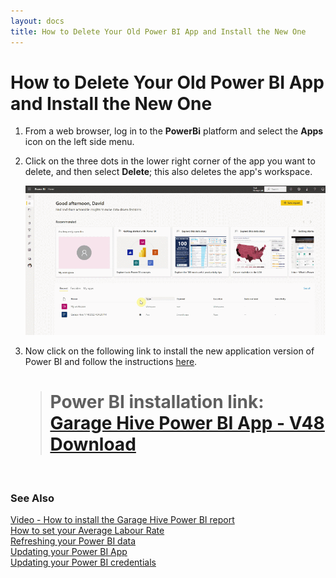 ```yaml
---
layout: docs
title: How to Delete Your Old Power BI App and Install the New One
---
```


# How to Delete Your Old Power BI App and Install the New One
1. From a web browser, log in to the **PowerBi** platform and select the **Apps** icon on the left side menu.
2. Click on the three dots in the lower right corner of the app you want to delete, and then select **Delete**; this also deletes the app's workspace.

   ![](media/garagehive-powerbi-delete1.gif)

3. Now click on the following link to install the new application version of Power BI and follow the instructions [here](powerbi-installing-app.html).

   > # Power BI installation link: <ins>[Garage Hive Power BI App - V48 Download](https://app.powerbi.com/Redirect?action=InstallApp&appId=739eb02b-643e-4bc3-a9ae-61191a89452d&packageKey=382d5f61-862d-4c85-8be9-2b076a6a16besudkHLFz-thcDxGeqs-eb5rx8SGGZrL-ixHyPH3tlDY&ownerId=1bde89ad-b4ce-45df-a919-e1e08e47294d&buildVersion=48 "Power BI V48 Download")</ins>


<br>

### **See Also**
[Video - How to install the Garage Hive Power BI report](https://youtu.be/iO17qPjBAc0) \
[How to set your Average Labour Rate](garagehive-labour-rate.html) \
[Refreshing your Power BI data](powerbi-refresh-data.html) \
[Updating your Power BI App](powerbi-updating-app.html) \
[Updating your Power BI credentials](powerbi-updating-app.html)